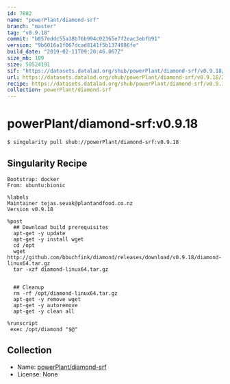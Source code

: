 ```yaml
---
id: 7082
name: "powerPlant/diamond-srf"
branch: "master"
tag: "v0.9.18"
commit: "b857eddc55a38b76b994c02365e7f2eac3ebfb91"
version: "9b6016a1f067dcad8141f5b1374986fe"
build_date: "2019-02-11T09:20:46.067Z"
size_mb: 109
size: 50524191
sif: "https://datasets.datalad.org/shub/powerPlant/diamond-srf/v0.9.18/2019-02-11-b857eddc-9b6016a1/9b6016a1f067dcad8141f5b1374986fe.simg"
url: https://datasets.datalad.org/shub/powerPlant/diamond-srf/v0.9.18/2019-02-11-b857eddc-9b6016a1/
recipe: https://datasets.datalad.org/shub/powerPlant/diamond-srf/v0.9.18/2019-02-11-b857eddc-9b6016a1/Singularity
collection: powerPlant/diamond-srf
---
```


# powerPlant/diamond-srf:v0.9.18

```bash
$ singularity pull shub://powerPlant/diamond-srf:v0.9.18
```

## Singularity Recipe

```singularity
Bootstrap: docker
From: ubuntu:bionic

%labels
Maintainer tejas.sevak@plantandfood.co.nz
Version v0.9.18

%post
  ## Download build prerequisites
  apt-get -y update
  apt-get -y install wget
  cd /opt
  wget http://github.com/bbuchfink/diamond/releases/download/v0.9.18/diamond-linux64.tar.gz
  tar -xzf diamond-linux64.tar.gz
  
 
  ## Cleanup
  rm -rf /opt/diamond-linux64.tar.gz
  apt-get -y remove wget
  apt-get -y autoremove
  apt-get -y clean all

%runscript
 exec /opt/diamond "$@"
```

## Collection

 - Name: [powerPlant/diamond-srf](https://github.com/powerPlant/diamond-srf)
 - License: None

